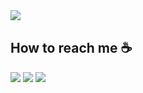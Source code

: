 <img align="left" src ="https://github-readme-stats.vercel.app/api?username=acwars&show_icons=true&count_private=true&theme=tokyonight&hide_border=true&include_all_commits=true&bg_color=0xffffff">

</br>

## How to reach me :coffee:  

[<img src="https://img.icons8.com/bubbles/50/000000/gmail.png"/>](mailto:eternalacwars@gmail.com)
[<img target="_blank" src="https://img.icons8.com/bubbles/50/000000/github.png">](https://www.github.com/acwars/)
[<img target="_blank" src="https://img.icons8.com/bubbles/50/000000/twitter.png"/>](https://www.twitter.com/acwars/)
